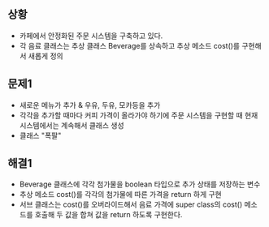 ## 상황
- 카페에서 안정화된 주문 시스템을 구축하고 있다.
- 각 음료 클래스는 추상 클래스 Beverage를 상속하고 추상 메소드 cost()를 구현해서 새롭게 정의

## 문제1
- 새로운 메뉴가 추가 & 우유, 두유, 모카등을 추가
- 각각을 추가할 때마다 커피 가격이 올라가야 하기에 주문 시스템을 구현할 때 현재 시스템에서는 계속해서 클래스 생성
- 클래스 "폭팔"

## 해결1
- Beverage 클래스에 각각 첨가물을 boolean 타입으로 추가 상태를 저장하는 변수
- 추상 메소드 cost()를 각각의 첨가물에 따른 가격을 return 하게 구현
- 서브 클래스는 cost()를 오버라이드해서 음료 가격에 super class의 cost() 메소드를 호출해 두 값을 합쳐 값을 return 하도록 구현한다.